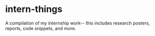 # intern-things
A compilation of my internship work-- this includes research posters, reports, code snippets, and more.
